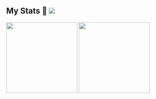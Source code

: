 <!-- ## My Machine Learning Projects 💻

#### [Hong Kong Instagram Username Identifier](https://github.com/kuntiniong/HK-Insta-Identifier) 
- Hong Kong Instagram username identification
> *related topics: natural language processing/ binary classification/ traditional machine learning/ romanized cantonese linguistics*

#### [AeroLunar](https://github.com/kuntiniong/AeroLunar) 
- Air quality prediction with moon phase in Hong Kong 
> *related topics: time series forecasting/ regression/ deep learning/ statistical learning*

#### [Truetto](https://github.com/kuntiniong/Truetto)
- Still in progress, stay tuned!
> *related topics: audio signal processing/ music information retrieval*

## Hey there 😴

- 💡 Interested in *NLP, audio signal processing, MLLMs and dApps*-->

## My Stats 👀 ![](https://komarev.com/ghpvc/?username=your-github-username&color=green)

<span>
  <img height=190 align="center" src="https://github-readme-stats.vercel.app/api/?username=kuntiniong&show_icons=true&theme=radical&card_width=240" />
</span>
<span>
  <img height=190 align="center" src="https://github-readme-stats.vercel.app/api/top-langs/?username=kuntiniong&layout=compact&theme=radical&hide=jupyter%20notebook&card_width=220" />
</span>

